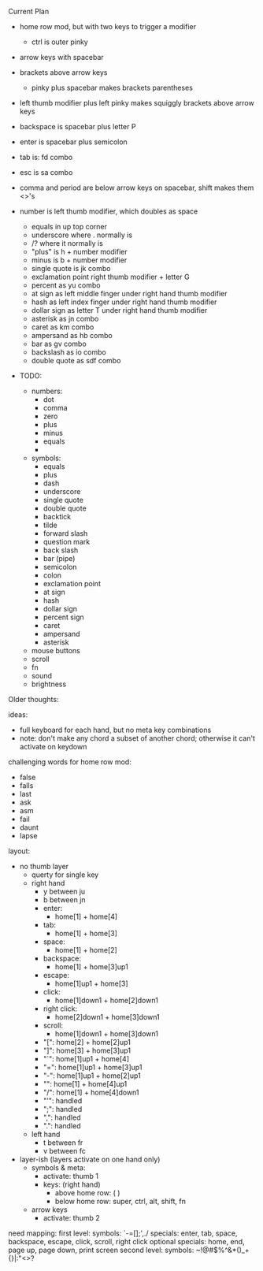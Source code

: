 Current Plan
- home row mod, but with two keys to trigger a modifier 
    - ctrl is outer pinky
- arrow keys with spacebar
- brackets above arrow keys
    - pinky plus spacebar makes brackets parentheses
- left thumb modifier plus left pinky makes squiggly brackets above arrow keys
- backspace is spacebar plus letter P
- enter is spacebar plus semicolon
- tab is: fd combo
- esc is sa combo
- comma and period are below arrow keys on spacebar, shift makes them <>'s
- number is left thumb modifier, which doubles as space
    <!-- - underscore as jk combo -->
    - equals in up top corner
    - underscore where . normally is
    - /? where it normally is
    - "plus" is h + number modifier
    - minus is b + number modifier
    - single quote is jk combo
    - exclamation point right thumb modifier + letter G
    - percent as yu combo
    - at sign as left middle finger under right hand thumb modifier
    - hash as left index finger under right hand thumb modifier
    - dollar sign as letter T under right hand thumb modifier
    - asterisk as jn combo
    - caret as km combo
    - ampersand as hb combo
    - bar as gv combo
    - backslash as io combo
    - double quote as sdf combo
    
- TODO:
    - numbers:
        - dot
        - comma
        - zero
        - plus
        - minus
        - equals
        - 
    - symbols:
        - equals
        - plus
        - dash
        - underscore
        - single quote
        - double quote
        - backtick
        - tilde
        - forward slash
        - question mark
        - back slash
        - bar (pipe)
        - semicolon
        - colon
        - exclamation point
        - at sign
        - hash
        - dollar sign
        - percent sign
        - caret
        - ampersand
        - asterisk
    - mouse buttons
    - scroll
    - fn
    - sound
    - brightness

Older thoughts:

ideas:
- full keyboard for each hand, but no meta key combinations
- note: don't make any chord a subset of another chord; otherwise it can't activate on keydown

challenging words for home row mod:
- false
- falls
- last
- ask
- asm
- fail
- daunt
- lapse


layout:
- no thumb layer
    - querty for single key
    - right hand
        <!-- - h between jk -->
        - y between ju
        - b between jn
        - enter:
            - home[1] + home[4]
        - tab:
            - home[1] + home[3]
        - space:
            - home[1] + home[2]
        - backspace:
            - home[1] + home[3]up1
        - escape:
            - home[1]up1 + home[3]
        - click:
            - home[1]down1 + home[2]down1
        - right click:
            - home[2]down1 + home[3]down1
        - scroll:
            - home[1]down1 + home[3]down1
        - "[": home[2] + home[2]up1
        - "]": home[3] + home[3]up1
        - "`": home[1]up1 + home[4]
        - "=": home[1]up1 + home[3]up1
        - "-": home[1]up1 + home[2]up1
        - "\": home[1] + home[4]up1
        - "/": home[1] + home[4]down1
        - "'": handled
        - ";": handled
        - ",": handled
        - ".": handled
    - left hand
        <!-- - g between fd -->
        - t between fr
        - v between fc
- layer-ish (layers activate on one hand only)
    - symbols & meta:
        - activate: thumb 1
        - keys: (right hand)
            - above home row: ( )
            - below home row: super, ctrl, alt, shift, fn
    - arrow keys
        - activate: thumb 2


need mapping:
    first level:
        symbols: `-=[]\;',./
        specials: enter, tab, space, backspace, escape, click, scroll, right click
        optional specials: home, end, page up, page down, print screen
    second level: 
        symbols: ~!@#$%^&*()_+{}|:"<>?